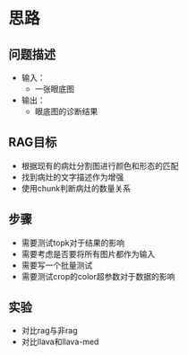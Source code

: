 # 思路
## 问题描述
 - 输入：
    - 一张眼底图
 - 输出：
    - 眼底图的诊断结果

## RAG目标
 - 根据现有的病灶分割图进行颜色和形态的匹配
 - 找到病灶的文字描述作为增强
 - 使用chunk判断病灶的数量关系

## 步骤
 - 需要测试topk对于结果的影响
 - 需要考虑是否要将所有图片都作为输入
 - 需要写一个批量测试
 - 需要测试crop的color超参数对于数据的影响

## 实验
 - 对比rag与非rag
 - 对比llava和llava-med